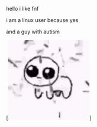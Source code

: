 hello i like fnf


i am a linux user because yes


and a guy with autism

[![yippee](yippee-creature-funny-dance.gif)]
